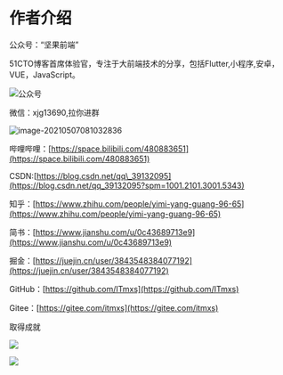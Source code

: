 # 作者介绍

公众号：“坚果前端”

51CTO博客首席体验官，专注于大前端技术的分享，包括Flutter,小程序,安卓，VUE，JavaScript。

![公众号](https://luckly007.oss-cn-beijing.aliyuncs.com/image/%E5%85%AC%E4%BC%97%E5%8F%B7.jpg)

微信：xjg13690,拉你进群

![image-20210507081032836](https://luckly007.oss-cn-beijing.aliyuncs.com/image/image-20210507081032836.png)

哔哩哔哩：[https://space.bilibili.com/480883651](https://space.bilibili.com/480883651)

CSDN:[https://blog.csdn.net/qq\_39132095](https://blog.csdn.net/qq_39132095?spm=1001.2101.3001.5343)

知乎：[https://www.zhihu.com/people/yimi-yang-guang-96-65](https://www.zhihu.com/people/yimi-yang-guang-96-65)

简书：[https://www.jianshu.com/u/0c43689713e9](https://www.jianshu.com/u/0c43689713e9)

掘金：[https://juejin.cn/user/3843548384077192](https://juejin.cn/user/3843548384077192)

GitHub：[https://github.com/ITmxs](https://github.com/ITmxs)

Gitee：[https://gitee.com/itmxs](https://gitee.com/itmxs)

取得成就

![](https://luckly007.oss-cn-beijing.aliyuncs.com/image/csdn5.png)

![](https://luckly007.oss-cn-beijing.aliyuncs.com/image/yun-jia-4.png)





